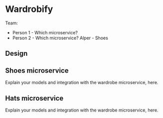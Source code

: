 # Wardrobify

Team:

* Person 1 - Which microservice?
* Person 2 - Which microservice?
Alper - Shoes

## Design

## Shoes microservice

Explain your models and integration with the wardrobe
microservice, here.

## Hats microservice

Explain your models and integration with the wardrobe
microservice, here.
